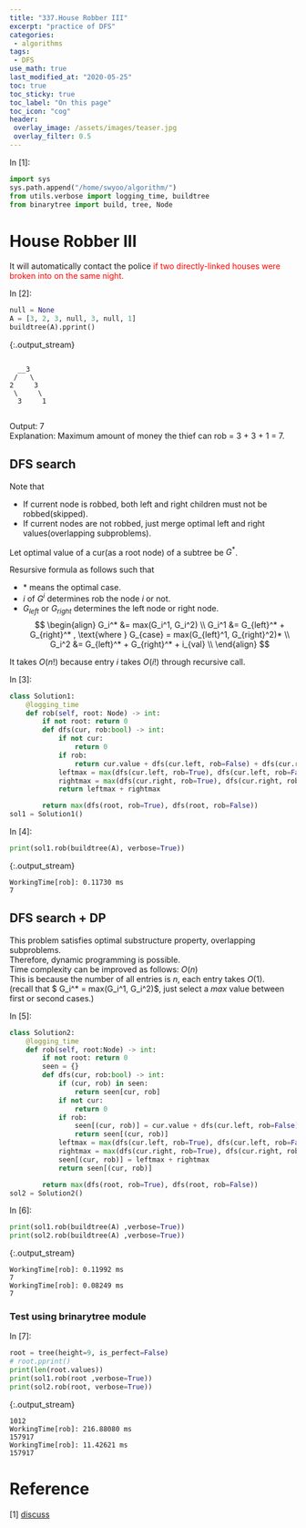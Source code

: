 ```yaml
---
title: "337.House Robber III"
excerpt: "practice of DFS"
categories:
 - algorithms
tags:
 - DFS
use_math: true
last_modified_at: "2020-05-25"
toc: true
toc_sticky: true
toc_label: "On this page"
toc_icon: "cog"
header:
 overlay_image: /assets/images/teaser.jpg
 overlay_filter: 0.5
---
```


<div class="prompt input_prompt">
In&nbsp;[1]:
</div>

<div class="input_area" markdown="1">

```python
import sys
sys.path.append("/home/swyoo/algorithm/")
from utils.verbose import logging_time, buildtree
from binarytree import build, tree, Node
```

</div>

# House Robber III

It will automatically contact the police <span style="color:red"> if two directly-linked houses were broken into on the same night. </span>

<div class="prompt input_prompt">
In&nbsp;[2]:
</div>

<div class="input_area" markdown="1">

```python
null = None
A = [3, 2, 3, null, 3, null, 1]
buildtree(A).pprint()
```

</div>

{:.output_stream}

```

  __3
 /   \
2     3
 \     \
  3     1


```

Output: 7  <br>
Explanation: Maximum amount of money the thief can rob = 3 + 3 + 1 = 7. <br>

## DFS search

Note that 
* If current node is robbed, both left and right children must not be robbed(skipped). 
* If current nodes are not robbed, just merge optimal left and right values(overlapping subproblems).

Let optimal value of a cur(as a root node) of a subtree be $G^*$. <br>

Resursive formula as follows such that <br>
* $*$ means the optimal case.
* $i$ of $G^i$ determines rob the node $i$ or not. 
* $G_{left}$ or $G_{right}$ determines the left node or right node.
$$
\begin{align}
G_i^* &= max(G_i^1, G_i^2) \\
G_i^1 &= G_{left}^* + G_{right}^* , \text{where } G_{case} = max(G_{left}^1, G_{right}^2)* \\
G_i^2 &= G_{left}^* + G_{right}^* + i_{val} \\
\end{align}
$$

It takes $O(n!)$ because entry $i$ takes $O(i!)$ through recursive call.

<div class="prompt input_prompt">
In&nbsp;[3]:
</div>

<div class="input_area" markdown="1">

```python
class Solution1:
    @logging_time
    def rob(self, root: Node) -> int:
        if not root: return 0
        def dfs(cur, rob:bool) -> int:
            if not cur:
                return 0
            if rob:
                return cur.value + dfs(cur.left, rob=False) + dfs(cur.right, rob=False)
            leftmax = max(dfs(cur.left, rob=True), dfs(cur.left, rob=False))
            rightmax = max(dfs(cur.right, rob=True), dfs(cur.right, rob=False))
            return leftmax + rightmax

        return max(dfs(root, rob=True), dfs(root, rob=False))
sol1 = Solution1()
```

</div>

<div class="prompt input_prompt">
In&nbsp;[4]:
</div>

<div class="input_area" markdown="1">

```python
print(sol1.rob(buildtree(A), verbose=True))
```

</div>

{:.output_stream}

```
WorkingTime[rob]: 0.11730 ms
7

```

## DFS search + DP

This problem satisfies optimal substructure property, overlapping subproblems. <br>
Therefore, dynamic programming is possible. <br>
Time complexity can be improved as follows: $O(n)$ <br>
This is because the number of all entries is $n$, each entry takes $O(1)$. <br>
(recall that $ G_i^* = max(G_i^1, G_i^2)$, just select a $max$ value between first or second cases.)

<div class="prompt input_prompt">
In&nbsp;[5]:
</div>

<div class="input_area" markdown="1">

```python
class Solution2:
    @logging_time
    def rob(self, root:Node) -> int:
        if not root: return 0
        seen = {}
        def dfs(cur, rob:bool) -> int:
            if (cur, rob) in seen:
                return seen[cur, rob]
            if not cur:
                return 0
            if rob:
                seen[(cur, rob)] = cur.value + dfs(cur.left, rob=False) + dfs(cur.right, rob=False)
                return seen[(cur, rob)]
            leftmax = max(dfs(cur.left, rob=True), dfs(cur.left, rob=False))
            rightmax = max(dfs(cur.right, rob=True), dfs(cur.right, rob=False))
            seen[(cur, rob)] = leftmax + rightmax
            return seen[(cur, rob)]

        return max(dfs(root, rob=True), dfs(root, rob=False))
sol2 = Solution2()
```

</div>

<div class="prompt input_prompt">
In&nbsp;[6]:
</div>

<div class="input_area" markdown="1">

```python
print(sol1.rob(buildtree(A) ,verbose=True))
print(sol2.rob(buildtree(A) ,verbose=True))
```

</div>

{:.output_stream}

```
WorkingTime[rob]: 0.11992 ms
7
WorkingTime[rob]: 0.08249 ms
7

```

### Test using brinarytree module

<div class="prompt input_prompt">
In&nbsp;[7]:
</div>

<div class="input_area" markdown="1">

```python
root = tree(height=9, is_perfect=False)
# root.pprint()
print(len(root.values))
print(sol1.rob(root ,verbose=True))
print(sol2.rob(root, verbose=True))
```

</div>

{:.output_stream}

```
1012
WorkingTime[rob]: 216.88080 ms
157917
WorkingTime[rob]: 11.42621 ms
157917

```

# Reference
[1] [discuss](https://leetcode.com/problems/house-robber-iii/discuss/79330/Step-by-step-tackling-of-the-problem)
